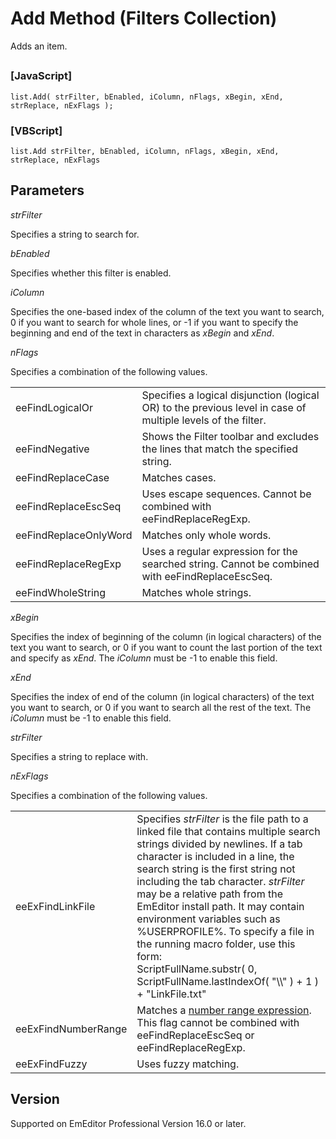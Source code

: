 # Add Method (Filters Collection)

Adds an item.

## 

### \[JavaScript\]

```
list.Add( strFilter, bEnabled, iColumn, nFlags, xBegin, xEnd, strReplace, nExFlags );
```

### \[VBScript\]

```
list.Add strFilter, bEnabled, iColumn, nFlags, xBegin, xEnd, strReplace, nExFlags
```

## Parameters

_strFilter_

Specifies a string to search for.

_bEnabled_

Specifies whether this filter is enabled.

_iColumn_

Specifies the one-based index of the column of the text you want to search, 0 if you want to search for whole lines, or -1 if you want to specify the beginning and end of the text in characters as _xBegin_ and _xEnd_.

_nFlags_

Specifies a combination of the following values.

|     |     |
| --- | --- |
| eeFindLogicalOr | Specifies a logical disjunction (logical OR) to the previous level in case of multiple levels of the filter. |
| eeFindNegative | Shows the Filter toolbar and excludes the lines that match the specified string. |
| eeFindReplaceCase | Matches cases. |
| eeFindReplaceEscSeq | Uses escape sequences. Cannot be combined with eeFindReplaceRegExp. |
| eeFindReplaceOnlyWord | Matches only whole words. |
| eeFindReplaceRegExp | Uses a regular expression for the searched string. Cannot be combined with eeFindReplaceEscSeq. |
| eeFindWholeString | Matches whole strings. |

_xBegin_

Specifies the index of beginning of the column (in logical characters) of the text you want to search, or 0 if you want to
count the last portion of the text and specify as _xEnd_. The _iColumn_ must be -1 to enable this field.

_xEnd_

Specifies the index of end of the column (in logical characters) of the text you want to search, or 0 if you want to search
all the rest of the text. The _iColumn_ must be -1 to enable this field.

_strFilter_

Specifies a string to replace with.

_nExFlags_

Specifies a combination of the following values.

|     |     |
| --- | --- |
| eeExFindLinkFile | Specifies _strFilter_ is the file path to a linked file that contains multiple search strings divided by newlines. If a tab character is included in a line, the search string is the first string not including the tab character. _strFilter_ may be a relative path from the EmEditor install path. It may contain environment variables such as %USERPROFILE%. To specify a file in the running macro folder, use this form:<br>ScriptFullName.substr( 0, ScriptFullName.lastIndexOf( "\\\\" ) + 1 ) + "LinkFile.txt" |
| eeExFindNumberRange | Matches a [number range expression](../../howto/search/number_range_syntax). This flag cannot be combined with eeFindReplaceEscSeq or eeFindReplaceRegExp. |
| eeExFindFuzzy | Uses fuzzy matching. |

## Version

Supported on EmEditor Professional Version 16.0 or later.
